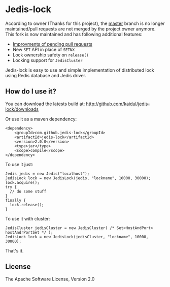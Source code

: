 # Jedis-lock

According to owner (Thanks for this project), the [master](https://github.com/abelaska/jedis-lock) branch is no longer maintained/pull requests are not merged by the project owner anymore. This fork is now maintained and has following additional features: 
+ [Improvments of pending pull requests](https://github.com/abelaska/jedis-lock/pulls)
+ New `SET` API in place of `SETNX`
+ Lock ownership safety on `release()`
+ Locking support for `JedisCluster`


Jedis-lock is easy to use and simple implementation of distributed lock using Redis database and Jedis driver.

## How do I use it?

You can download the latests build at:
    http://github.com/kaidul/jedis-lock/downloads

Or use it as a maven dependency:

    <dependency>
        <groupId>com.github.jedis-lock</groupId>
        <artifactId>jedis-lock</artifactId>
        <version>2.0.0</version>
        <type>jar</type>
        <scope>compile</scope>
    </dependency>

To use it just:

    Jedis jedis = new Jedis("localhost");
    JedisLock lock = new JedisLock(jedis, "lockname", 10000, 30000);
    lock.acquire();
    try {
      // do some stuff
    }
    finally {
      lock.release();
    }

To use it with cluster:

    JedisCluster jedisCluster = new JedisCluster( /* Set<HostAndPort> hostAndrPortSet */ );
    JedisLock lock = new JedisLock(jedisCluster, "lockname", 10000, 30000);

That's it.

## License

The Apache Software License, Version 2.0
